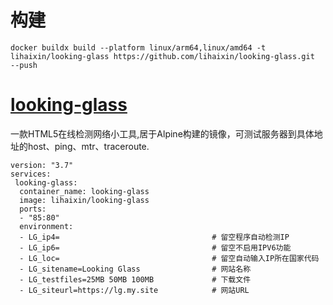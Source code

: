 
# 构建
```
docker buildx build --platform linux/arm64,linux/amd64 -t lihaixin/looking-glass https://github.com/lihaixin/looking-glass.git  --push
```


# [looking-glass](https://github.com/telephone/LookingGlass)

一款HTML5在线检测网络小工具,居于Alpine构建的镜像，可测试服务器到具体地址的host、ping、mtr、traceroute.
```
version: "3.7"
services:
 looking-glass:
  container_name: looking-glass
  image: lihaixin/looking-glass
  ports:
  - "85:80"
  environment:
  - LG_ip4=                                  # 留空程序自动检测IP
  - LG_ip6=                                  # 留空不启用IPV6功能
  - LG_loc=                                  # 留空自动输入IP所在国家代码
  - LG_sitename=Looking Glass                # 网站名称
  - LG_testfiles=25MB 50MB 100MB             # 下载文件
  - LG_siteurl=https://lg.my.site            # 网站URL
 
```
